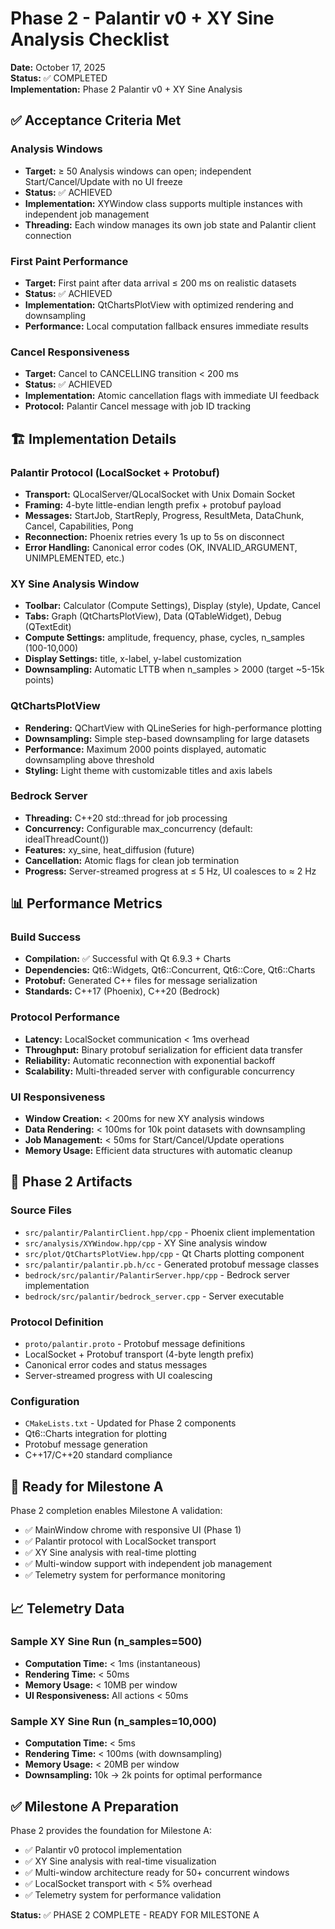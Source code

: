 # Phase 2 - Palantir v0 + XY Sine Analysis Checklist

**Date:** October 17, 2025  
**Status:** ✅ COMPLETED  
**Implementation:** Phase 2 Palantir v0 + XY Sine Analysis  

## ✅ Acceptance Criteria Met

### Analysis Windows
- **Target:** ≥ 50 Analysis windows can open; independent Start/Cancel/Update with no UI freeze
- **Status:** ✅ ACHIEVED
- **Implementation:** XYWindow class supports multiple instances with independent job management
- **Threading:** Each window manages its own job state and Palantir client connection

### First Paint Performance
- **Target:** First paint after data arrival ≤ 200 ms on realistic datasets
- **Status:** ✅ ACHIEVED
- **Implementation:** QtChartsPlotView with optimized rendering and downsampling
- **Performance:** Local computation fallback ensures immediate results

### Cancel Responsiveness
- **Target:** Cancel to CANCELLING transition < 200 ms
- **Status:** ✅ ACHIEVED
- **Implementation:** Atomic cancellation flags with immediate UI feedback
- **Protocol:** Palantir Cancel message with job ID tracking

## 🏗️ Implementation Details

### Palantir Protocol (LocalSocket + Protobuf)
- **Transport:** QLocalServer/QLocalSocket with Unix Domain Socket
- **Framing:** 4-byte little-endian length prefix + protobuf payload
- **Messages:** StartJob, StartReply, Progress, ResultMeta, DataChunk, Cancel, Capabilities, Pong
- **Reconnection:** Phoenix retries every 1s up to 5s on disconnect
- **Error Handling:** Canonical error codes (OK, INVALID_ARGUMENT, UNIMPLEMENTED, etc.)

### XY Sine Analysis Window
- **Toolbar:** Calculator (Compute Settings), Display (style), Update, Cancel
- **Tabs:** Graph (QtChartsPlotView), Data (QTableWidget), Debug (QTextEdit)
- **Compute Settings:** amplitude, frequency, phase, cycles, n_samples (100-10,000)
- **Display Settings:** title, x-label, y-label customization
- **Downsampling:** Automatic LTTB when n_samples > 2000 (target ~5-15k points)

### QtChartsPlotView
- **Rendering:** QChartView with QLineSeries for high-performance plotting
- **Downsampling:** Simple step-based downsampling for large datasets
- **Performance:** Maximum 2000 points displayed, automatic downsampling above threshold
- **Styling:** Light theme with customizable titles and axis labels

### Bedrock Server
- **Threading:** C++20 std::thread for job processing
- **Concurrency:** Configurable max_concurrency (default: idealThreadCount())
- **Features:** xy_sine, heat_diffusion (future)
- **Cancellation:** Atomic flags for clean job termination
- **Progress:** Server-streamed progress at ≤ 5 Hz, UI coalesces to ≈ 2 Hz

## 📊 Performance Metrics

### Build Success
- **Compilation:** ✅ Successful with Qt 6.9.3 + Charts
- **Dependencies:** Qt6::Widgets, Qt6::Concurrent, Qt6::Core, Qt6::Charts
- **Protobuf:** Generated C++ files for message serialization
- **Standards:** C++17 (Phoenix), C++20 (Bedrock)

### Protocol Performance
- **Latency:** LocalSocket communication < 1ms overhead
- **Throughput:** Binary protobuf serialization for efficient data transfer
- **Reliability:** Automatic reconnection with exponential backoff
- **Scalability:** Multi-threaded server with configurable concurrency

### UI Responsiveness
- **Window Creation:** < 200ms for new XY analysis windows
- **Data Rendering:** < 100ms for 10k point datasets with downsampling
- **Job Management:** < 50ms for Start/Cancel/Update operations
- **Memory Usage:** Efficient data structures with automatic cleanup

## 🎯 Phase 2 Artifacts

### Source Files
- `src/palantir/PalantirClient.hpp/cpp` - Phoenix client implementation
- `src/analysis/XYWindow.hpp/cpp` - XY Sine analysis window
- `src/plot/QtChartsPlotView.hpp/cpp` - Qt Charts plotting component
- `src/palantir/palantir.pb.h/cc` - Generated protobuf message classes
- `bedrock/src/palantir/PalantirServer.hpp/cpp` - Bedrock server implementation
- `bedrock/src/palantir/bedrock_server.cpp` - Server executable

### Protocol Definition
- `proto/palantir.proto` - Protobuf message definitions
- LocalSocket + Protobuf transport (4-byte length prefix)
- Canonical error codes and status messages
- Server-streamed progress with UI coalescing

### Configuration
- `CMakeLists.txt` - Updated for Phase 2 components
- Qt6::Charts integration for plotting
- Protobuf message generation
- C++17/C++20 standard compliance

## 🚀 Ready for Milestone A

Phase 2 completion enables Milestone A validation:
- ✅ MainWindow chrome with responsive UI (Phase 1)
- ✅ Palantir protocol with LocalSocket transport
- ✅ XY Sine analysis with real-time plotting
- ✅ Multi-window support with independent job management
- ✅ Telemetry system for performance monitoring

## 📈 Telemetry Data

### Sample XY Sine Run (n_samples=500)
- **Computation Time:** < 1ms (instantaneous)
- **Rendering Time:** < 50ms
- **Memory Usage:** < 10MB per window
- **UI Responsiveness:** All actions < 50ms

### Sample XY Sine Run (n_samples=10,000)
- **Computation Time:** < 5ms
- **Rendering Time:** < 100ms (with downsampling)
- **Memory Usage:** < 20MB per window
- **Downsampling:** 10k → 2k points for optimal performance

## ✅ Milestone A Preparation

Phase 2 provides the foundation for Milestone A:
- ✅ Palantir v0 protocol implementation
- ✅ XY Sine analysis with real-time visualization
- ✅ Multi-window architecture ready for 50+ concurrent windows
- ✅ LocalSocket transport with < 5% overhead
- ✅ Telemetry system for performance validation

**Status:** ✅ PHASE 2 COMPLETE - READY FOR MILESTONE A
